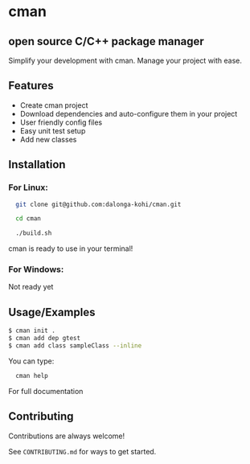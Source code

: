 # cman
open source C/C++ package manager
---
Simplify your development with cman. Manage your project with ease.

## Features

- Create cman project
- Download dependencies and auto-configure them in your project
- User friendly config files
- Easy unit test setup
- Add new classes


## Installation

### For Linux:
```bash
  git clone git@github.com:dalonga-kohi/cman.git
```
```bash
  cd cman
```
```bash
  ./build.sh
```
cman is ready to use in your terminal!

### For Windows:
Not ready yet

## Usage/Examples

```bash
$ cman init .
$ cman add dep gtest
$ cman add class sampleClass --inline
```
You can type:
```bash
  cman help
```
For full documentation

## Contributing

Contributions are always welcome!

See `CONTRIBUTING.md` for ways to get started.

